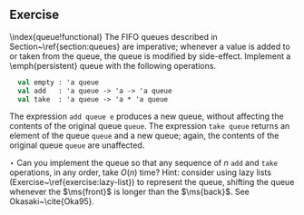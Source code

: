   
## Exercise
  \index{queue!functional}
  The FIFO queues described in Section~\ref{section:queues} are imperative; whenever a value is added to
  or taken from the queue, the queue is modified by side-effect.  Implement a \emph{persistent} queue
  with the following operations.
  
```ocaml
  val empty : 'a queue
  val add   : 'a queue -> 'a -> 'a queue
  val take  : 'a queue -> 'a * 'a queue
```
  The expression `add queue e` produces a new queue, without affecting the contents of the
  original queue `queue`.  The expression `take queue` returns an element of the
  queue `queue` and a new queue; again, the contents of the original queue `queue`
  are unaffected.
  
  $\star$ Can you implement the queue so that any sequence of $n$ `add` and `take`
  operations, in any order, take $O(n)$ time?  Hint: consider using lazy lists
  (Exercise~\ref{exercise:lazy-list}) to represent the queue, shifting the queue whenever the
  $\ms{front}$ is longer than the $\ms{back}$.  See Okasaki~\cite{Oka95}.
  
